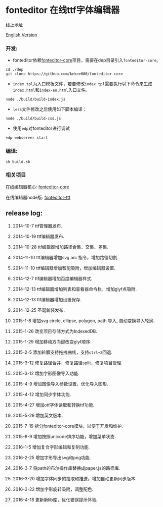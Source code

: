 fonteditor 在线ttf字体编辑器
==========

[线上地址](http://fontstore.baidu.com/static/editor/index.html)

[English Version](http://fontstore.baidu.com/static/editor/index-en.html)


### 开发:

* fonteditor依赖[fonteditor-core](https://github.com/kekee000/fonteditor-core)项目，需要在dep目录引入`fonteditor-core`。

```
cd ./dep
git clone https://github.com/kekee000/fonteditor-core
```

* `index.tpl`为入口模板文件，若要修改`index.tpl`需要执行以下命令来生成`index.html`和`index-en.html`入口文件。

```
node ./build/build-index.js
```

* `less`文件修改之后使用如下脚本编译：

```
node ./build/build-css.js
```

* 使用`edp`对fonteditor进行调试


```
edp webserver start
```

### 编译:

```
sh build.sh
```

### 相关项目


在线编辑器核心: [fonteditor-core](https://github.com/kekee000/fonteditor-core)

在线编辑器node版: [fonteditor-ttf](https://github.com/kekee000/fonteditor-ttf)


## release log:


1. 2014-10-7 ttf管理器发布.

2. 2014-10-19 ttf编辑器发布.

3. 2014-10-28 ttf编辑器增加路径合集、交集、差集.

4. 2014-11-10 ttf编辑器增加svg arc 指令，增加路径切割.

5. 2014-11-10 ttf编辑器增加智能吸附，增加编辑器设置.

6. 2014-12-7 ttf编辑器增加百度编辑器样式.

7. 2014-12-13 ttf编辑器增加列表和查看器命令栏，增加glyf点吸附.

8. 2014-12-13 ttf编辑器增加设置保存.

9. 2014-12-25 圣诞新装发布.

10. 2015-1-8 增加svg circle, ellipse, polygon, path 导入, 自动变换导入轮廓.

11. 2015-1-26 改变项目存储方式为IndexedDB.

12. 2015-1-29 增加移动方向键改变glyf顺序.

13. 2015-2-5 添加轮廓支持拖拽曲线，支持`ctrl+Z`回退.

14. 2015-3-12 修复路径合并，修复路径split，修复项目管理.

15. 2015-3-12 增加字形图像导入功能.

16. 2015-4-9 增加图像导入参数设置，优化导入图形.

17. 2015-4-12 增加同步字体功能.

18. 2015-4-27 增加otf字体读取和转换ttf功能.

19. 2015-5-29 增加英文版本.

20. 2015-7-19 拆分fonteditor-core模块，以便于开发和维护.

21. 2015-8-9 增加按照unicode排序功能，增加菜单状态.

22. 2016-1-5 增加复合字形编辑和复制功能.

23. 2016-2-25 增加字形导出svg和png功能.

24. 2016-3-7 将path的布尔操作库替换成paper.js的路径库.

25. 2016-3-20 增加字体同步的拉取和推送，增加自动更新同步版本.

26. 2016-3-22 增加字形旋转吸附，调整配色.

27. 2016-4-18 更新新lib库，优化错误提示体验.
